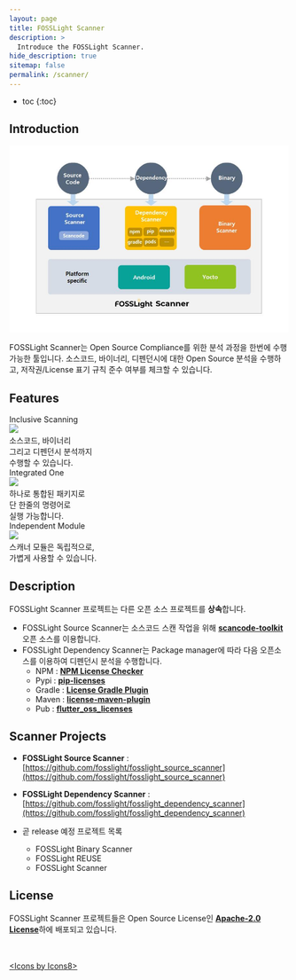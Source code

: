 ```yaml
---
layout: page
title: FOSSLight Scanner
description: >
  Introduce the FOSSLight Scanner.
hide_description: true
sitemap: false
permalink: /scanner/
---
```


* toc
{:toc}

## Introduction

![](../assets/img/fosslight_scanner.jpg)

FOSSLight Scanner는 Open Source Compliance를 위한 분석 과정을 한번에 수행 가능한 툴입니다. 소스코드, 바이너리, 디펜던시에 대한 Open Source 분석을 수행하고, 저작권/License 표기 규칙 준수 여부를 체크할 수 있습니다.

## Features

<div class="flex-container">
  <div class="flex-contents">
    <div>
      <div id="feature_title">
        Inclusive Scanning
      </div>
      <div id="feature_img">
        <img src="https://img.icons8.com/dotty/80/000000/check-all.png"/>
      </div>
      <div id="feature_content">
        소스코드, 바이너리<br>그리고 디펜던시 분석까지<br>수행할 수 있습니다.
      </div>
    </div>
  </div>

  <div class="flex-contents">
    <div>
      <div id="feature_title">
        Integrated One
      </div>
      <div id="feature_img">
        <img src="https://img.icons8.com/wired/64/000000/workspace-one.png"/>
      </div>
      <div id="feature_content">
        하나로 통합된 패키지로<br>단 한줄의 명령어로<br>실행 가능합니다.
      </div>
    </div>
  </div>

  <div class="flex-contents">
    <div>
      <div id="feature_title">
        Independent Module
      </div>
      <div id="feature_img">
        <img src="https://img.icons8.com/dotty/80/000000/module.png"/>
      </div>
      <div id="feature_content">
        스캐너 모듈은 독립적으로,<br>가볍게 사용할 수 있습니다.
      </div>
    </div>
  </div>
</div>

## Description

FOSSLight Scanner 프로젝트는 다른 오픈 소스 프로젝트를 **상속**합니다.

- FOSSLight Source Scanner는 소스코드 스캔 작업을 위해 **[scancode-toolkit](https://github.com/nexB/scancode-toolkit)** 오픈 소스를 이용합니다.
- FOSSLight Dependency Scanner는 Package manager에 따라 다음 오픈소스를 이용하여 디펜던시 분석을 수행합니다.
  - NPM : **[NPM License Checker](https://github.com/davglass/license-checker)**
  - Pypi : **[pip-licenses](https://github.com/raimon49/pip-licenses)**
  - Gradle : **[License Gradle Plugin](https://github.com/hierynomus/license-gradle-plugin)**
  - Maven : **[license-maven-plugin](https://github.com/mojohaus/license-maven-plugin)**
  - Pub : **[flutter_oss_licenses](https://github.com/espresso3389/flutter_oss_licenses)**

## Scanner Projects

- **FOSSLight Source Scanner** : [https://github.com/fosslight/fosslight_source_scanner](https://github.com/fosslight/fosslight_source_scanner)
- **FOSSLight Dependency Scanner** : [https://github.com/fosslight/fosslight_dependency_scanner](https://github.com/fosslight/fosslight_dependency_scanner)

- 곧 release 예정 프로젝트 목록
  - FOSSLight Binary Scanner
  - FOSSLight REUSE
  - FOSSLight Scanner

## License

FOSSLight Scanner 프로젝트들은 Open Source License인 [**Apache-2.0 License**](https://github.com/fosslight/fosslight_source/blob/main/LICENSE)하에 배포되고 있습니다.

<br/>
<br/>
<div class="right"><a href="https://icons8.com/icon">&lt;Icons by Icons8&gt;</a></div>
